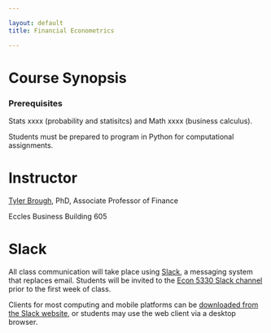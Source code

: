 ```yaml
---

layout: default
title: Financial Econometrics 

---
```


# Course Synopsis


### Prerequisites

Stats xxxx (probability and statisitcs) and Math xxxx (business calculus).  

Students must be prepared to program in Python for computational assignments. 


# Instructor

[Tyler Brough](tyler.brough@aggiemail.usu.edu), PhD, Associate Professor of Finance 

Eccles Business Building 605

# Slack

All class communication will take place using [Slack](https://slack.com), a messaging system that replaces email. Students will be invited to the [Econ 5330 Slack channel](https://ecn5330.slack.com) prior to the first week of class.

Clients for most computing and mobile platforms can be [downloaded from the Slack website](https://slack.com/downloads), or students may use the web client via a desktop browser.
